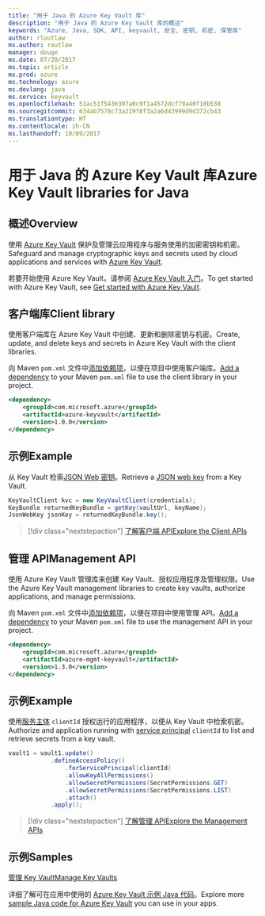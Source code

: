 ```yaml
---
title: "用于 Java 的 Azure Key Vault 库"
description: "用于 Java 的 Azure Key Vault 库的概述"
keywords: "Azure, Java, SDK, API, keyvault, 安全, 密钥, 机密, 保管库"
author: rloutlaw
ms.author: routlaw
manager: douge
ms.date: 07/20/2017
ms.topic: article
ms.prod: azure
ms.technology: azure
ms.devlang: java
ms.service: keyvault
ms.openlocfilehash: 51ac51f5436397a0c9f1a4572dcf79a40f10b538
ms.sourcegitcommit: 634ab7578c73a219f8f3a2a6d43999d9d372cb43
ms.translationtype: HT
ms.contentlocale: zh-CN
ms.lasthandoff: 10/09/2017
---
```

# <a name="azure-key-vault-libraries-for-java"></a><span data-ttu-id="c29b1-104">用于 Java 的 Azure Key Vault 库</span><span class="sxs-lookup"><span data-stu-id="c29b1-104">Azure Key Vault libraries for Java</span></span>

## <a name="overview"></a><span data-ttu-id="c29b1-105">概述</span><span class="sxs-lookup"><span data-stu-id="c29b1-105">Overview</span></span>

<span data-ttu-id="c29b1-106">使用 [Azure Key Vault](/azure/key-vault/) 保护及管理云应用程序与服务使用的加密密钥和机密。</span><span class="sxs-lookup"><span data-stu-id="c29b1-106">Safeguard and manage cryptographic keys and secrets used by cloud applications and services with [Azure Key Vault](/azure/key-vault/).</span></span>

<span data-ttu-id="c29b1-107">若要开始使用 Azure Key Vault，请参阅 [Azure Key Vault 入门](/azure/key-vault/key-vault-get-started)。</span><span class="sxs-lookup"><span data-stu-id="c29b1-107">To get started with Azure Key Vault, see [Get started with Azure Key Vault](/azure/key-vault/key-vault-get-started).</span></span>

## <a name="client-library"></a><span data-ttu-id="c29b1-108">客户端库</span><span class="sxs-lookup"><span data-stu-id="c29b1-108">Client library</span></span>

<span data-ttu-id="c29b1-109">使用客户端库在 Azure Key Vault 中创建、更新和删除密钥与机密。</span><span class="sxs-lookup"><span data-stu-id="c29b1-109">Create, update, and delete keys and secrets in Azure Key Vault with the client libraries.</span></span>

<span data-ttu-id="c29b1-110">向 Maven `pom.xml` 文件中[添加依赖项](https://maven.apache.org/guides/getting-started/index.html#How_do_I_use_external_dependencies)，以便在项目中使用客户端库。</span><span class="sxs-lookup"><span data-stu-id="c29b1-110">[Add a dependency](https://maven.apache.org/guides/getting-started/index.html#How_do_I_use_external_dependencies) to your Maven `pom.xml` file to use the client library in your project.</span></span>  

```XML
<dependency>
    <groupId>com.microsoft.azure</groupId>
    <artifactId>azure-keyvault</artifactId>
    <version>1.0.0</version>
</dependency>
```   

## <a name="example"></a><span data-ttu-id="c29b1-111">示例</span><span class="sxs-lookup"><span data-stu-id="c29b1-111">Example</span></span>

<span data-ttu-id="c29b1-112">从 Key Vault 检索[JSON Web 密钥](https://tools.ietf.org/html/draft-ietf-jose-json-web-key-18)。</span><span class="sxs-lookup"><span data-stu-id="c29b1-112">Retrieve a [JSON web key](https://tools.ietf.org/html/draft-ietf-jose-json-web-key-18) from a Key Vault.</span></span>

```java
KeyVaultClient kvc = new KeyVaultClient(credentials);
KeyBundle returnedKeyBundle = getKey(vaultUrl, keyName);
JsonWebKey jsonKey = returnedKeyBundle.key();
```

> [!div class="nextstepaction"]
> [<span data-ttu-id="c29b1-113">了解客户端 API</span><span class="sxs-lookup"><span data-stu-id="c29b1-113">Explore the Client APIs</span></span>](/java/api/overview/azure/keyvault/clientlibrary)


## <a name="management-api"></a><span data-ttu-id="c29b1-114">管理 API</span><span class="sxs-lookup"><span data-stu-id="c29b1-114">Management API</span></span>

<span data-ttu-id="c29b1-115">使用 Azure Key Vault 管理库来创建 Key Vault、授权应用程序及管理权限。</span><span class="sxs-lookup"><span data-stu-id="c29b1-115">Use the Azure Key Vault management libraries to create key vaults, authorize applications, and manage permissions.</span></span> 

<span data-ttu-id="c29b1-116">向 Maven `pom.xml` 文件中[添加依赖项](https://maven.apache.org/guides/getting-started/index.html#How_do_I_use_external_dependencies)，以便在项目中使用管理 API。</span><span class="sxs-lookup"><span data-stu-id="c29b1-116">[Add a dependency](https://maven.apache.org/guides/getting-started/index.html#How_do_I_use_external_dependencies) to your Maven `pom.xml` file to use the management API in your project.</span></span>  

```XML
<dependency>
    <groupId>com.microsoft.azure</groupId>
    <artifactId>azure-mgmt-keyvault</artifactId>
    <version>1.3.0</version>
</dependency>
```

## <a name="example"></a><span data-ttu-id="c29b1-117">示例</span><span class="sxs-lookup"><span data-stu-id="c29b1-117">Example</span></span>

<span data-ttu-id="c29b1-118">使用[服务主体](/azure/azure-resource-manager/resource-group-create-service-principal-portal) `clientId` 授权运行的应用程序，以便从 Key Vault 中检索机密。</span><span class="sxs-lookup"><span data-stu-id="c29b1-118">Authorize and application running with [service principal](/azure/azure-resource-manager/resource-group-create-service-principal-portal) `clientId` to list and retrieve secrets from a key vault.</span></span> 

```java
vault1 = vault1.update()
            .defineAccessPolicy()
                .forServicePrincipal(clientId)
                .allowKeyAllPermissions()
                .allowSecretPermissions(SecretPermissions.GET)
                .allowSecretPermissions(SecretPermissions.LIST)
                .attach()
            .apply();
```

> [!div class="nextstepaction"]
> [<span data-ttu-id="c29b1-119">了解管理 API</span><span class="sxs-lookup"><span data-stu-id="c29b1-119">Explore the Management APIs</span></span>](/java/api/overview/azure/keyvault/managementapi)


## <a name="samples"></a><span data-ttu-id="c29b1-120">示例</span><span class="sxs-lookup"><span data-stu-id="c29b1-120">Samples</span></span>

<span data-ttu-id="c29b1-121">[管理 Key Vault][1]</span><span class="sxs-lookup"><span data-stu-id="c29b1-121">[Manage Key Vaults][1]</span></span>   

[1]: https://github.com/Azure-Samples/key-vault-java-manage-key-vaults

<span data-ttu-id="c29b1-122">详细了解可在应用中使用的 [Azure Key Vault 示例 Java 代码](https://azure.microsoft.com/resources/samples/?platform=java&term=key+vault)。</span><span class="sxs-lookup"><span data-stu-id="c29b1-122">Explore more [sample Java code for Azure Key Vault](https://azure.microsoft.com/resources/samples/?platform=java&term=key+vault) you can use in your apps.</span></span>
